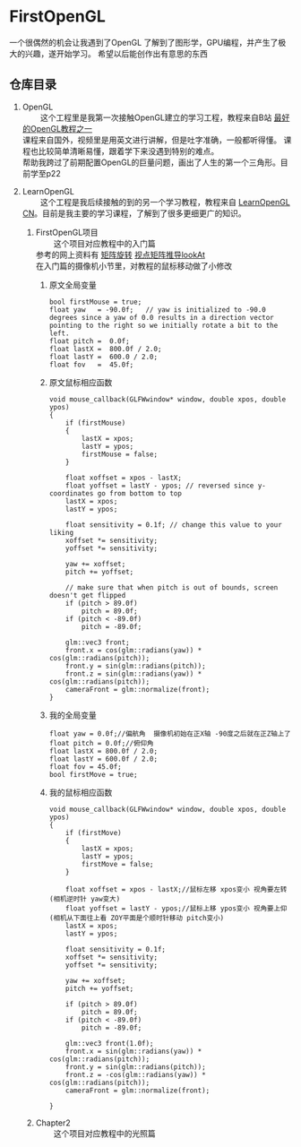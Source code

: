 # FirstOpenGL
一个很偶然的机会让我遇到了OpenGL 了解到了图形学，GPU编程，并产生了极大的兴趣，遂开始学习。 希望以后能创作出有意思的东西

## 仓库目录
1. OpenGL  
&nbsp;&nbsp;&nbsp;&nbsp;&nbsp;&nbsp;&nbsp;&nbsp;这个工程里是我第一次接触OpenGL建立的学习工程，教程来自B站 [最好的OpenGL教程之一](https://www.bilibili.com/video/BV1MJ411u7Bc?spm_id_from=333.999.0.0)  
课程来自国外，视频里是用英文进行讲解，但是吐字准确，一般都听得懂。 课程也比较简单清晰易懂，跟着学下来没遇到特别的难点。  
帮助我跨过了前期配置OpenGL的巨量问题，画出了人生的第一个三角形。目前学至p22  

2. LearnOpenGL  
&nbsp;&nbsp;&nbsp;&nbsp;&nbsp;&nbsp;&nbsp;&nbsp;这个工程是我后续接触的到的另一个学习教程，教程来自 [LearnOpenGL CN](https://learnopengl-cn.github.io/)。目前是我主要的学习课程，了解到了很多更细更广的知识。  
    1. FirstOpenGL项目  
&nbsp;&nbsp;&nbsp;&nbsp;&nbsp;&nbsp;&nbsp;&nbsp;这个项目对应教程中的入门篇  
参考的网上资料有 [矩阵旋转](https://www.cnblogs.com/zhoug2020/p/7842808.html) [视点矩阵推导lookAt](https://zhuanlan.zhihu.com/p/356878461)  
在入门篇的摄像机小节里，对教程的鼠标移动做了小修改  

    	1. 原文全局变量

			```
			bool firstMouse = true;
			float yaw   = -90.0f;	// yaw is initialized to -90.0 degrees since a yaw of 0.0 results in a direction vector pointing to the right so we initially rotate a bit to the left.
			float pitch =  0.0f;
			float lastX =  800.0f / 2.0;
			float lastY =  600.0 / 2.0;
			float fov   =  45.0f;
			```

		2. 原文鼠标相应函数

			```
	   		void mouse_callback(GLFWwindow* window, double xpos, double ypos)
			{
				if (firstMouse)
				{
					lastX = xpos;
					lastY = ypos;
					firstMouse = false;
				}

				float xoffset = xpos - lastX;
				float yoffset = lastY - ypos; // reversed since y-coordinates go from bottom to top
				lastX = xpos;
				lastY = ypos;

				float sensitivity = 0.1f; // change this value to your liking
				xoffset *= sensitivity;
				yoffset *= sensitivity;

				yaw += xoffset;
				pitch += yoffset;

				// make sure that when pitch is out of bounds, screen doesn't get flipped
				if (pitch > 89.0f)
					pitch = 89.0f;
				if (pitch < -89.0f)
					pitch = -89.0f;

				glm::vec3 front;
				front.x = cos(glm::radians(yaw)) * cos(glm::radians(pitch));
				front.y = sin(glm::radians(pitch));
				front.z = sin(glm::radians(yaw)) * cos(glm::radians(pitch));
				cameraFront = glm::normalize(front);
			}
			```

		3. 我的全局变量

			```
			float yaw = 0.0f;//偏航角  摄像机初始在正X轴 -90度之后就在正Z轴上了
			float pitch = 0.0f;//俯仰角
			float lastX = 800.0f / 2.0;
			float lastY = 600.0f / 2.0;
			float fov = 45.0f;
			bool firstMove = true;
			```

		4. 我的鼠标相应函数

			```
			void mouse_callback(GLFWwindow* window, double xpos, double ypos)
			{
				if (firstMove)
				{
					lastX = xpos;
					lastY = ypos;
					firstMove = false;
				}

				float xoffset = xpos - lastX;//鼠标左移 xpos变小 视角要左转(相机逆时针 yaw变大)
				float yoffset = lastY - ypos;//鼠标上移 ypos变小 视角要上仰(相机从下面往上看 ZOY平面是个顺时针移动 pitch变小)
				lastX = xpos;
				lastY = ypos;

				float sensitivity = 0.1f;
				xoffset *= sensitivity;
				yoffset *= sensitivity;

				yaw += xoffset;
				pitch += yoffset;

				if (pitch > 89.0f)
					pitch = 89.0f;
				if (pitch < -89.0f)
					pitch = -89.0f;

				glm::vec3 front(1.0f);
				front.x = sin(glm::radians(yaw)) * cos(glm::radians(pitch));
				front.y = sin(glm::radians(pitch));
				front.z = -cos(glm::radians(yaw)) * cos(glm::radians(pitch));
				cameraFront = glm::normalize(front);

			}
			```

	2. Chapter2   
&nbsp;&nbsp;&nbsp;&nbsp;&nbsp;&nbsp;&nbsp;&nbsp;这个项目对应教程中的光照篇
